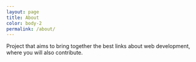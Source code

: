 ```yaml
---
layout: page
title: About
color: body-2
permalink: /about/
---
```


Project that aims to bring together the best links about web development, where you will also contribute.

